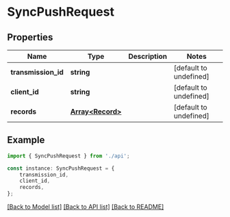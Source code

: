 # SyncPushRequest


## Properties

Name | Type | Description | Notes
------------ | ------------- | ------------- | -------------
**transmission_id** | **string** |  | [default to undefined]
**client_id** | **string** |  | [default to undefined]
**records** | [**Array&lt;Record&gt;**](Record.md) |  | [default to undefined]

## Example

```typescript
import { SyncPushRequest } from './api';

const instance: SyncPushRequest = {
    transmission_id,
    client_id,
    records,
};
```

[[Back to Model list]](../README.md#documentation-for-models) [[Back to API list]](../README.md#documentation-for-api-endpoints) [[Back to README]](../README.md)
